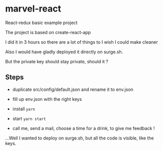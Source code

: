 # marvel-react
React-redux basic example project

The project is based on create-react-app

I did it in 3 hours so there are a lot of things to I wish I could make cleaner

Also I would have gladly deployed it directly on surge.sh.

But the private key should stay private, should it ?

## Steps

- duplicate src/config/default.json and rename it to env.json
- fill up env.json with the right keys
- install `yarn`
- start `yarn start`

- call me, send a mail, choose a time for a drink, to give me feedback !

...Well I wanted to deploy on surge.sh, but all the code is visible, like the keys.
